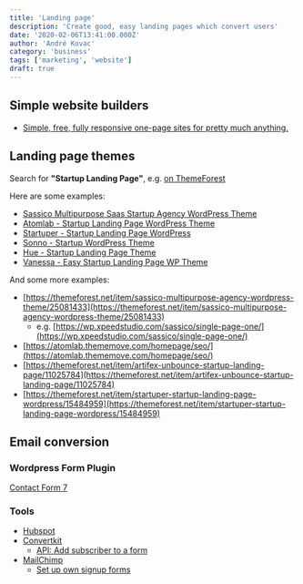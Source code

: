 ```yaml
---
title: 'Landing page'
description: 'Create good, easy landing pages which convert users'
date: '2020-02-06T13:41:00.000Z'
author: 'André Kovac'
category: 'business'
tags: ['marketing', 'website']
draft: true
---
```


## Simple website builders

- [Simple, free, fully responsive one-page sites for pretty much anything.](https://carrd.co/)

## Landing page themes

Search for **"Startup Landing Page"**, e.g. [on ThemeForest](https://themeforest.net/category/wordpress?term=startup%20landing%20page#content)

Here are some examples:

- [Sassico Multipurpose Saas Startup Agency WordPress Theme ](https://themeforest.net/item/sassico-multipurpose-agency-wordpress-theme/25081433)
- [Atomlab - Startup Landing Page WordPress Theme](https://themeforest.net/item/atomlab-multipurpose-startup-wordpress-theme/20939963)
- [Startuper - Startup Landing Page WordPress](https://themeforest.net/item/startuper-startup-landing-page-wordpress/15484959)
- [Sonno - Startup WordPress Theme](https://themeforest.net/item/sonno-startup-marketing-landing-page-wp-theme/13554894)
- [Hue - Startup Landing Page Theme](https://themeforest.net/item/hue-a-mighty-massive-modern-allencompassing-multipurpose-theme/16698638)
- [Vanessa - Easy Startup Landing Page WP Theme](https://themeforest.net/item/vanessa-easy-startup-landing-page-wp-theme/16224390)


And some more examples:

- [https://themeforest.net/item/sassico-multipurpose-agency-wordpress-theme/25081433](https://themeforest.net/item/sassico-multipurpose-agency-wordpress-theme/25081433)
    - e.g. [https://wp.xpeedstudio.com/sassico/single-page-one/](https://wp.xpeedstudio.com/sassico/single-page-one/)
- [https://atomlab.thememove.com/homepage/seo/](https://atomlab.thememove.com/homepage/seo/)
- [https://themeforest.net/item/artifex-unbounce-startup-landing-page/11025784](https://themeforest.net/item/artifex-unbounce-startup-landing-page/11025784)
- [https://themeforest.net/item/startuper-startup-landing-page-wordpress/15484959](https://themeforest.net/item/startuper-startup-landing-page-wordpress/15484959)

## Email conversion

### Wordpress Form Plugin

[Contact Form 7](https://wordpress.org/plugins/contact-form-7/)

### Tools

* [Hubspot](https://www.hubspot.com/)
* [Convertkit](https://convertkit.com/)
  * [API: Add subscriber to a form](https://developers.convertkit.com/#add-subscriber-to-a-form)
* [MailChimp](https://mailchimp.com/)
  * [Set up own signup forms](https://mailchimp.com/help/host-your-own-signup-forms/)
